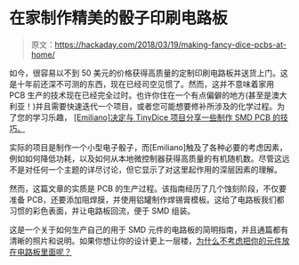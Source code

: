 # 在家制作精美的骰子印刷电路板

> 原文：<https://hackaday.com/2018/03/19/making-fancy-dice-pcbs-at-home/>

如今，很容易以不到 50 美元的价格获得高质量的定制印刷电路板并送货上门。这是十年前还深不可测的东西，现在已经司空见惯了。然而，这并不意味着家用 PCB 生产的技术现在已经完全过时。也许你住在一个有点偏僻的地方(甚至是澳大利亚！)并且需要快速迭代一个项目，或者您可能想要修补所涉及的化学过程。为了您的学习乐趣， [[Emiliano]决定与 TinyDice 项目分享一些制作 SMD PCB 的技巧。](http://www.instructables.com/id/TinyDice-Professional-PCBs-at-Home/)

实际的项目是制作一个小型电子骰子，而[Emiliano]触及了各种必要的考虑因素，例如如何降低功耗，以及如何从本地微控制器获得高质量的有机随机数。尽管这远不是对任何一个主题的详尽讨论，但它显示了对这里起作用的深层因素的理解。

然而，这篇文章的实质是 PCB 的生产过程。该指南经历了几个蚀刻阶段，不仅要准备 PCB，还要添加阻焊膜，并使用铝罐制作焊锡膏模板。这给了电路板我们都习惯的彩色表面，并让电路板回流，便于 SMD 组装。

这是一个关于如何生产自己的用于 SMD 元件的电路板的简明指南，并且通篇都有清晰的照片和说明。如果你想让你的设计更上一层楼，[为什么不考虑把你的元件放在电路板里面呢？](https://hackaday.com/2017/09/11/the-components-are-inside-the-circuit-board/)